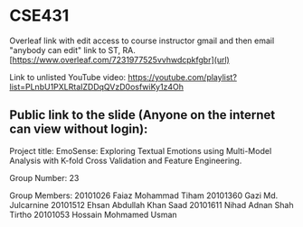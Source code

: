 # CSE431



Overleaf link with edit access to course instructor gmail and then email "anybody can edit" link to ST, RA.
[https://www.overleaf.com/7231977525vvhwdcpkfgbr](url)


Link to unlisted YouTube video:
https://youtube.com/playlist?list=PLnbU1PXLRtaIZDDqQVzD0osfwiKy1z4Oh

Public link to the slide (Anyone on the internet can view without login):
----------------------- 

Project title:
EmoSense: Exploring Textual Emotions using Multi-Model Analysis with K-fold Cross Validation and Feature Engineering.

Group Number:
23

Group Members:
20101026	Faiaz Mohammad Tiham
20101360	Gazi Md. Julcarnine
20101512	Ehsan Abdullah Khan Saad
20101611	Nihad Adnan Shah Tirtho
20101053	Hossain Mohmamed Usman
